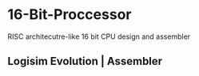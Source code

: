 # 16-Bit-Proccessor
RISC architecutre-like 16 bit CPU design and assembler

## Logisim Evolution | Assembler
